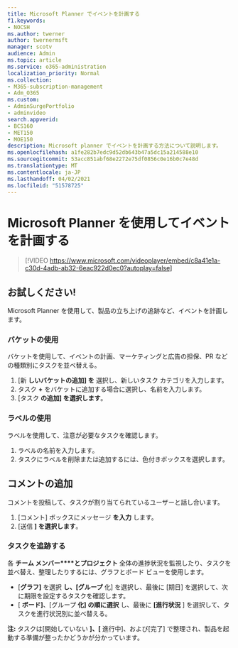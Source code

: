 ```yaml
---
title: Microsoft Planner でイベントを計画する
f1.keywords:
- NOCSH
ms.author: twerner
author: twernermsft
manager: scotv
audience: Admin
ms.topic: article
ms.service: o365-administration
localization_priority: Normal
ms.collection:
- M365-subscription-management
- Adm_O365
ms.custom:
- AdminSurgePortfolio
- adminvideo
search.appverid:
- BCS160
- MET150
- MOE150
description: Microsoft planner でイベントを計画する方法について説明します。
ms.openlocfilehash: a1fe282b7edc9d52db643b47a5dc15a214588e10
ms.sourcegitcommit: 53acc851abf68e2272e75df0856c0e16b0c7e48d
ms.translationtype: MT
ms.contentlocale: ja-JP
ms.lasthandoff: 04/02/2021
ms.locfileid: "51578725"
---
```

# <a name="use-microsoft-planner-to-plan-an-event"></a>Microsoft Planner を使用してイベントを計画する

> [!VIDEO https://www.microsoft.com/videoplayer/embed/c8a41e1a-c30d-4adb-ab32-6eac922d0ec0?autoplay=false]

## <a name="try-it"></a>お試しください!

Microsoft Planner を使用して、製品の立ち上げの追跡など、イベントを計画します。

### <a name="work-with-buckets"></a>バケットの使用

バケットを使用して、イベントの計画、マーケティングと広告の担保、PR などの種類別にタスクを並べ替える。

1. [新  **しいバケットの追加] を**  選択し、新しいタスク カテゴリを入力します。
2. タスク  **+**  をバケットに追加する場合に選択し、名前を入力します。
3. [タスク  **の追加] を選択します**。

### <a name="work-with-labels"></a>ラベルの使用

ラベルを使用して、注意が必要なタスクを確認します。

1. ラベルの名前を入力します。
2. タスクにラベルを削除または追加するには、色付きボックスを選択します。

## <a name="add-a-comment"></a>コメントの追加

コメントを投稿して、タスクが割り当てられているユーザーと話し合います。

1. [コメント] ボックスにメッセージ  **を入力**  します。
2. [送信  **] を選択します**。

### <a name="keep-track-of-tasks"></a>タスクを追跡する

各 **チーム メンバー****とプロジェクト** 全体の進捗状況を監視したり、タスクを並べ替え、整理したりするには、グラフとボード ビューを使用します。

- [**グラフ]** を選択 **し、[グループ** 化] を選択し、最後に [期日] を選択して、次に期限を設定するタスクを確認します。
- [  **ボード]**、[グループ **化] の順に選択** し、最後に **[進行状況**  ] を選択して、タスクを進行状況別に並べ替える。

**注:** タスクは[開始していない **]、[** 進行中]、および[完了] で整理され、製品を起動する準備が整ったかどうかが分かっています。 